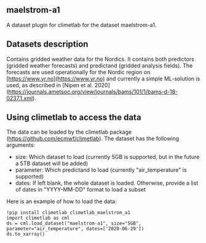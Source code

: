 ## maelstrom-a1

A dataset plugin for climetlab for the dataset maelstrom-a1.

## Datasets description

Contains gridded weather data for the Nordics. It contains both predictors (gridded weather forecasts) and
predictand (gridded analysis fields). The forecasts are used operationally for the Nordic region on
[https://www.yr.no](https://www.yr.no) and currently a simple ML-solution is used, as described in
[Nipen et al. 2020] (https://journals.ametsoc.org/view/journals/bams/101/1/bams-d-18-0237.1.xml).

## Using climetlab to access the data

The data can be loaded by the climetlab package (https://github.com/ecmwf/climetlab). The dataset has the
following arguments:
- size: Which dataset to load (currently 5GB is supported, but in the future a 5TB dataset will be added)
- parameter: Which predictand to load (currently "air_temperature" is supported)
- dates: If left blank, the whole dataset is loaded. Otherwise, provide a list of dates in "YYYY-MM-DD"
format to load a subset

Here is an example of how to load the data:
```
!pip install climetlab climetlab_maelstrom_a1
import climetlab as cml
ds = cml.load_dataset("maelstrom-a1", size="5GB", parameter="air_temperature", dates=['2020-06-29'])
ds.to_xarray()
```
